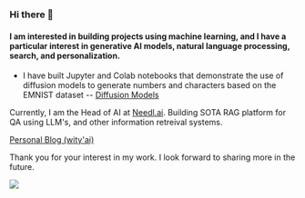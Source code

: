 ### Hi there 👋

#### I am interested in building projects using machine learning, and I have a particular interest in generative AI models, natural language processing, search, and personalization. 

- I have built Jupyter and Colab notebooks that demonstrate the use of diffusion models to generate numbers and characters based on the EMNIST dataset -- [Diffusion Models]

Currently, I am the Head of AI at [Needl.ai](https://www.needl.ai/). Building SOTA RAG platform for QA using LLM's, and other information retreival systems. 

[Personal Blog (wity'ai)]

Thank you for your interest in my work. I look forward to sharing more in the future.

[diffusion models]: https://github.com/varun-ml/diffusion-models-tutorial
[Personal Blog (wity'ai)]: https://varun-ml.github.io 
![](https://komarev.com/ghpvc/?username=varun-ml&color=green)
